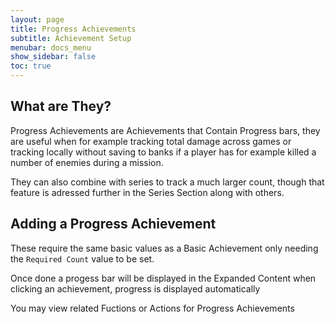 ```yaml
---
layout: page
title: Progress Achievements
subtitle: Achievement Setup
menubar: docs_menu
show_sidebar: false
toc: true
---
```


## What are They?

Progress Achievements are Achievements that Contain Progress bars, they are useful when for example tracking total damage across games or tracking locally without saving to banks if a player has for example killed a number of enemies during a mission.

They can also combine with series to track a much larger count, though that feature is adressed further in the Series Section along with others.

## Adding a Progress Achievement

These require the same basic values as a Basic Achievement only needing the `Required Count` value to be set. 

Once done a progess bar will be displayed in the Expanded Content when clicking an achievement, progress is displayed automatically

You may view related Fuctions or Actions for Progress Achievements